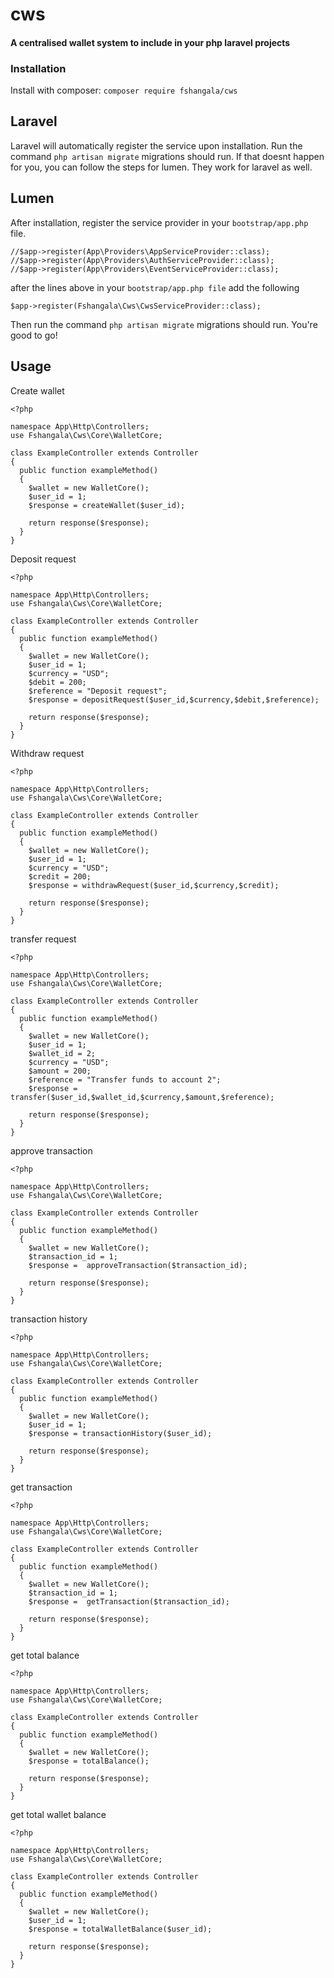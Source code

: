 # cws
#### A centralised wallet system to include in your php laravel projects
### Installation
Install with composer: `composer require fshangala/cws`
## Laravel
Laravel will automatically register the service upon installation.
Run the command `php artisan migrate` migrations should run.
If that doesnt happen for you, you can follow the steps for lumen. They work for laravel as well.
## Lumen
After installation, register the service provider in your `bootstrap/app.php` file.
```
//$app->register(App\Providers\AppServiceProvider::class);
//$app->register(App\Providers\AuthServiceProvider::class);
//$app->register(App\Providers\EventServiceProvider::class);
```
after the lines above in your `bootstrap/app.php file` add the following
```
$app->register(Fshangala\Cws\CwsServiceProvider::class);
```
Then run the command `php artisan migrate` migrations should run.
You're good to go!

## Usage
Create wallet
```
<?php

namespace App\Http\Controllers;
use Fshangala\Cws\Core\WalletCore;

class ExampleController extends Controller
{
  public function exampleMethod()
  {
    $wallet = new WalletCore();
    $user_id = 1;
    $response = createWallet($user_id);
    
    return response($response);
  }
}
```

Deposit request
```
<?php

namespace App\Http\Controllers;
use Fshangala\Cws\Core\WalletCore;

class ExampleController extends Controller
{
  public function exampleMethod()
  {
    $wallet = new WalletCore();
    $user_id = 1;
    $currency = "USD";
    $debit = 200;
    $reference = "Deposit request";
    $response = depositRequest($user_id,$currency,$debit,$reference);
    
    return response($response);
  }
}
```


Withdraw request
```
<?php

namespace App\Http\Controllers;
use Fshangala\Cws\Core\WalletCore;

class ExampleController extends Controller
{
  public function exampleMethod()
  {
    $wallet = new WalletCore();
    $user_id = 1;
    $currency = "USD";
    $credit = 200;
    $response = withdrawRequest($user_id,$currency,$credit);
    
    return response($response);
  }
}
```


transfer request
```
<?php

namespace App\Http\Controllers;
use Fshangala\Cws\Core\WalletCore;

class ExampleController extends Controller
{
  public function exampleMethod()
  {
    $wallet = new WalletCore();
    $user_id = 1;
    $wallet_id = 2;
    $currency = "USD";
    $amount = 200;
    $reference = "Transfer funds to account 2";
    $response = transfer($user_id,$wallet_id,$currency,$amount,$reference);
    
    return response($response);
  }
}
```

approve transaction
```
<?php

namespace App\Http\Controllers;
use Fshangala\Cws\Core\WalletCore;

class ExampleController extends Controller
{
  public function exampleMethod()
  {
    $wallet = new WalletCore();
    $transaction_id = 1;
    $response =  approveTransaction($transaction_id);
    
    return response($response);
  }
}
```

transaction history
```
<?php

namespace App\Http\Controllers;
use Fshangala\Cws\Core\WalletCore;

class ExampleController extends Controller
{
  public function exampleMethod()
  {
    $wallet = new WalletCore();
    $user_id = 1;
    $response = transactionHistory($user_id);
    
    return response($response);
  }
}
```

get transaction
```
<?php

namespace App\Http\Controllers;
use Fshangala\Cws\Core\WalletCore;

class ExampleController extends Controller
{
  public function exampleMethod()
  {
    $wallet = new WalletCore();
    $transaction_id = 1;
    $response =  getTransaction($transaction_id);
    
    return response($response);
  }
}
```

get total balance
```
<?php

namespace App\Http\Controllers;
use Fshangala\Cws\Core\WalletCore;

class ExampleController extends Controller
{
  public function exampleMethod()
  {
    $wallet = new WalletCore();
    $response = totalBalance();
    
    return response($response);
  }
}
```

get total wallet balance
```
<?php

namespace App\Http\Controllers;
use Fshangala\Cws\Core\WalletCore;

class ExampleController extends Controller
{
  public function exampleMethod()
  {
    $wallet = new WalletCore();
    $user_id = 1;
    $response = totalWalletBalance($user_id);
    
    return response($response);
  }
}
```
